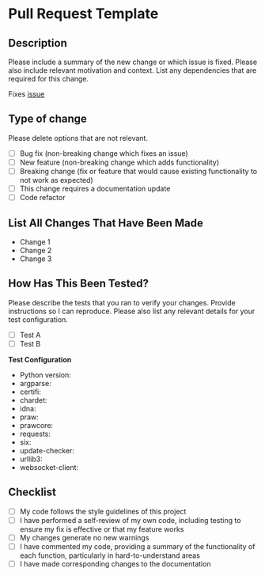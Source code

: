 # Pull Request Template

## Description

Please include a summary of the new change or which issue is fixed. Please also include relevant motivation and context. List any dependencies that are required for this change.

Fixes [issue](put-link-to-issue-here)

## Type of change

Please delete options that are not relevant.

- [ ] Bug fix (non-breaking change which fixes an issue)
- [ ] New feature (non-breaking change which adds functionality)
- [ ] Breaking change (fix or feature that would cause existing functionality to not work as expected)
- [ ] This change requires a documentation update
- [ ] Code refactor

## List All Changes That Have Been Made

- Change 1
- Change 2
- Change 3

## How Has This Been Tested?

Please describe the tests that you ran to verify your changes. Provide instructions so I can reproduce. Please also list any relevant details for your test configuration.

- [ ] Test A
- [ ] Test B

**Test Configuration**
- Python version:
- argparse: 
- certifi: 
- chardet: 
- idna: 
- praw: 
- prawcore: 
- requests: 
- six: 
- update-checker: 
- urllib3: 
- websocket-client: 

## Checklist

- [ ] My code follows the style guidelines of this project
- [ ] I have performed a self-review of my own code, including testing to ensure my fix is effective or that my feature works
- [ ] My changes generate no new warnings
- [ ] I have commented my code, providing a summary of the functionality of each function, particularly in hard-to-understand areas
- [ ] I have made corresponding changes to the documentation

